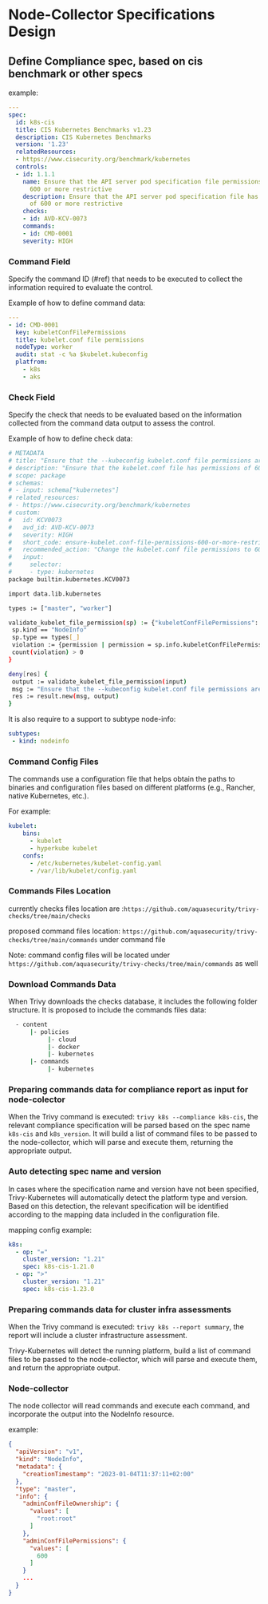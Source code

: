 # Node-Collector Specifications Design

## Define Compliance spec, based on cis benchmark or other specs

example:

```yaml
---
spec:
  id: k8s-cis
  title: CIS Kubernetes Benchmarks v1.23
  description: CIS Kubernetes Benchmarks
  version: '1.23'
  relatedResources:
  - https://www.cisecurity.org/benchmark/kubernetes
  controls:
  - id: 1.1.1
    name: Ensure that the API server pod specification file permissions are set to
      600 or more restrictive
    description: Ensure that the API server pod specification file has permissions
      of 600 or more restrictive
    checks:
    - id: AVD-KCV-0073
    commands:
    - id: CMD-0001
    severity: HIGH

```

### Command Field

Specify the command ID (#ref) that needs to be executed to collect the information required to evaluate the control.

Example of how to define command data:

```yaml
---
- id: CMD-0001
  key: kubeletConfFilePermissions
  title: kubelet.conf file permissions
  nodeType: worker
  audit: stat -c %a $kubelet.kubeconfig
  platfrom:
    - k8s
    - aks
```

### Check Field

Specify the check that needs to be evaluated based on the information collected from the command data output to assess the control.

Example of how to define check data:

```sh
# METADATA
# title: "Ensure that the --kubeconfig kubelet.conf file permissions are set to 600 or more restrictive"
# description: "Ensure that the kubelet.conf file has permissions of 600 or more restrictive."
# scope: package
# schemas:
# - input: schema["kubernetes"]
# related_resources:
# - https://www.cisecurity.org/benchmark/kubernetes
# custom:
#   id: KCV0073
#   avd_id: AVD-KCV-0073
#   severity: HIGH
#   short_code: ensure-kubelet.conf-file-permissions-600-or-more-restrictive.
#   recommended_action: "Change the kubelet.conf file permissions to 600 or more restrictive if exist"
#   input:
#     selector:
#     - type: kubernetes
package builtin.kubernetes.KCV0073

import data.lib.kubernetes

types := ["master", "worker"]

validate_kubelet_file_permission(sp) := {"kubeletConfFilePermissions": violation} {
 sp.kind == "NodeInfo"
 sp.type == types[_]
 violation := {permission | permission = sp.info.kubeletConfFilePermissions.values[_]; permission > 600}
 count(violation) > 0
}

deny[res] {
 output := validate_kubelet_file_permission(input)
 msg := "Ensure that the --kubeconfig kubelet.conf file permissions are set to 600 or more restrictive"
 res := result.new(msg, output)
}
```

It is also require to a support to subtype node-info:

```yaml
subtypes:
 - kind: nodeinfo
```

### Command Config Files

The commands use a configuration file that helps obtain the paths to binaries and configuration files based on different platforms (e.g., Rancher, native Kubernetes, etc.).

For example:

```yaml
kubelet:
    bins:
      - kubelet
      - hyperkube kubelet
    confs:
      - /etc/kubernetes/kubelet-config.yaml
      - /var/lib/kubelet/config.yaml
```

### Commands Files Location

currently checks files location are :`https://github.com/aquasecurity/trivy-checks/tree/main/checks`

proposed command files location: `https://github.com/aquasecurity/trivy-checks/tree/main/commands`
under command file

Note: command config files will be located under `https://github.com/aquasecurity/trivy-checks/tree/main/commands` as well

### Download Commands Data

When Trivy downloads the checks database, it includes the following folder structure. It is proposed to include the commands files data:

```sh
  - content
      |- policies
           |- cloud
           |- docker
           |- kubernetes
      |- commands
           |- kubernetes  
```

### Preparing commands data for compliance report as input for node-colector

When the Trivy command is executed: `trivy k8s --compliance k8s-cis`, the relevant compliance specification will be parsed based on the spec name `k8s-cis` and `k8s_version`. It will build a list of command files to be passed to the node-collector, which will parse and execute them, returning the appropriate output.

### Auto detecting spec name and version

In cases where the specification name and version have not been specified, Trivy-Kubernetes will automatically detect the platform type and version.
 Based on this detection, the relevant specification will be identified according to the mapping data included in the configuration file.

mapping config example:

```yaml
k8s:
  - op: "="
    cluster_version: "1.21"
    spec: k8s-cis-1.21.0
  - op: ">"
    cluster_version: "1.21"
    spec: k8s-cis-1.23.0
```


### Preparing commands data for cluster infra assessments

When the Trivy command is executed: `trivy k8s --report summary`, the report will include a cluster infrastructure assessment.

Trivy-Kubernetes will detect the running platform, build a list of command files to be passed to the node-collector, which will parse and execute them, and return the appropriate output.

### Node-collector

The node collector will read commands and execute each command, and incorporate the output into the NodeInfo resource.

example:

```json
{
  "apiVersion": "v1",
  "kind": "NodeInfo",
  "metadata": {
    "creationTimestamp": "2023-01-04T11:37:11+02:00"
  },
  "type": "master",
  "info": {
    "adminConfFileOwnership": {
      "values": [
        "root:root"
      ]
    },
    "adminConfFilePermissions": {
      "values": [
        600
      ]
    }
    ...
  }
}
```
